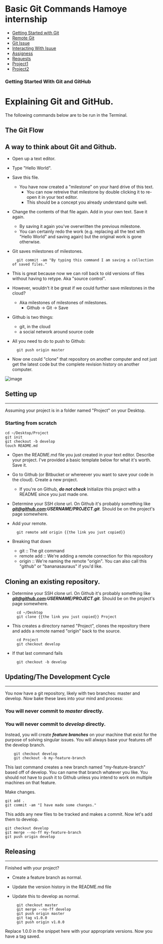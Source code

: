 


# Basic Git Commands Hamoye  internship



- [Getting Started with Git](https://github.com/yaswanthteja/BasicGit/blob/main/Getting%20Started%20with%20Git.md)
- [Remote Git](https://github.com/yaswanthteja/BasicGit/blob/main/Remote%20Git.md)
- [Git Issue](https://github.com/yaswanthteja/BasicGit/blob/main/Git%20issue.md)
- [Interacting With Isuue](https://github.com/yaswanthteja/BasicGit/blob/main/Interacting%20with%20an%20issue.md)
- [Assigness](https://github.com/yaswanthteja/BasicGit/blob/main/Assignees.md)
- [Requests](https://github.com/yaswanthteja/BasicGit/blob/main/Pull%20Requests.md)
- [Project1](https://github.com/yaswanthteja/BasicGit/blob/main/Projects%201.md)
- [Project2](https://github.com/yaswanthteja/BasicGit/blob/main/Project%202.md)

### Getting Started With Git and GitHub


# Explaining Git and GitHub.

The following commands below are to be run in the Terminal.

## The Git Flow



A way to think about Git and Github.
------------


- Open up a text editor.
- Type "Hello World".
- Save this file.
  - You have now created a "milestone" on your hard drive of this text.
	- You can now retreive that milestone by double clicking it to re-open it in your text editor.
	- This should be a concept you already understand quite well.
- Change the contents of that file again. Add in your own text. Save it again.
	- By saving it again you've overwritten the previous milestone.
	- You can certainly redo the work (e.g. replacing all the text with "Hello World" and saving again) but the original work is gone otherwise.
- Git saves milestones of milestones.

		git commit -am "By typing this command I am saving a collection of saved files."

- This is great because now we can roll back to old versions of files without having to retype. Aka "source control".
- However, wouldn't it be great if we could further save milestones in the cloud?
	- Aka milestones of milestones of milestones.
		- Github -> Git -> Save
- Github is two things:
	- git, in the cloud
	- a social network around source code
- All you need to do to push to Github:

		git push origin master

- Now one could "clone" that repository on another computer and not just get the latest code but the complete revision history on another computer.


![image](https://user-images.githubusercontent.com/93423367/204571007-30c400b6-7aae-4b06-9654-ecba3230ae5b.png)



## Setting up
------------
Assuming your project is in a folder named "Project" on your Desktop.

### Starting from scratch
	cd ~/Desktop/Project
	git init
	git checkout -b develop
	touch README.md

- Open the README.md file you just created in your text editor. Describe your project. I've provided a basic template below for what it's worth. Save it.
- Go to Github (or Bitbucket or whereever you want to save your code in the cloud). Create a new project.
	- If you're on Github, ***do not check*** Initialize this project with a README since you just made one.
- Determine your SSH clone url. On Github it's probably something like ***git@github.com:USERNAME/PROJECT.git***. Should be on the project's page somewhere.
- Add your remote.
	
		git remote add origin {{the link you just copied}}

- Breaking that down
	- git :: The git command
	- remote add :: We're adding a remote connection for this repository
	- origin :: We're naming the remote "origin". You can also call this "github" or "bananasauraus" if you'd like.


## Cloning an existing repository.

- Determine your SSH clone url. On Github it's probably something like ***git@github.com:USERNAME/PROJECT.git***. Should be on the project's page somewhere.

		cd ~/Desktop
		git clone {{the link you just copied}} Project

- This creates a directory named "Project", clones the repository there and adds a remote named "origin" back to the source.

		cd Project
		git checkout develop

- If that last command fails

		git checkout -b develop

## Updating/The Development Cycle
------------
You now have a git repository, likely with two branches: master and develop. Now bake these laws into your mind and process:

###  You will never commit to ***master*** directly.
### You will never commit to ***develop*** directly.

Instead, you will create ***feature branches*** on your machine that exist for the purpose of solving singular issues. You will always base your features off the develop branch.

		git checkout develop
		git checkout -b my-feature-branch

This last command creates a new branch named "my-feature-branch" based off of develop. You can name that branch whatever you like. You should not have to push it to Github unless you intend to work on multiple machines on that feature.

Make changes.

	git add .
	git commit -am "I have made some changes."

This adds any new files to be tracked and makes a commit. Now let's add them to develop.

	git checkout develop
	git merge --no-ff my-feature-branch
	git push origin develop

## Releasing
------------
Finished with your project?

- Create a feature branch as normal.
- Update the version history in the README.md file
- Update this to develop as normal.

		git checkout master
		git merge --no-ff develop
		git push origin master
		git tag v1.0.0
		git push origin v1.0.0

Replace 1.0.0 in the snippet here with your appropriate versions. Now you have a tag saved.
